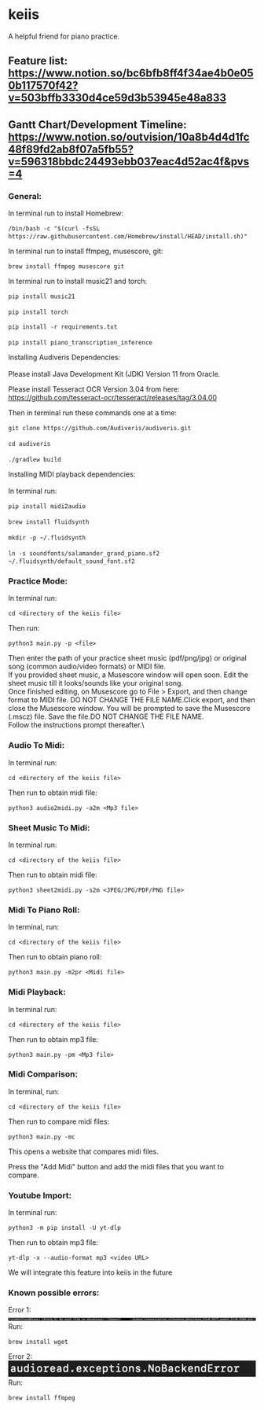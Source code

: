 # keiis
A helpful friend for piano practice.

## Feature list: https://www.notion.so/bc6bfb8ff4f34ae4b0e050b117570f42?v=503bffb3330d4ce59d3b53945e48a833
## Gantt Chart/Development Timeline: https://www.notion.so/outvision/10a8b4d4d1fc48f89fd2ab8f07a5fb55?v=596318bbdc24493ebb037eac4d52ac4f&pvs=4

### General:
In terminal run to install Homebrew:
```
/bin/bash -c "$(curl -fsSL https://raw.githubusercontent.com/Homebrew/install/HEAD/install.sh)"
```
In terminal run to install ffmpeg, musescore, git:
```
brew install ffmpeg musescore git
```
In terminal run to install music21 and torch:
```
pip install music21

pip install torch
```
```
pip install -r requirements.txt

pip install piano_transcription_inference
```

Installing Audiveris Dependencies:\
 \
Please install Java Development Kit (JDK) Version 11 from Oracle.

Please install Tesseract OCR Version 3.04 from here: https://github.com/tesseract-ocr/tesseract/releases/tag/3.04.00

Then in terminal run these commands one at a time:
```
git clone https://github.com/Audiveris/audiveris.git

cd audiveris

./gradlew build
```

Installing MIDI playback dependencies:\
 \
In terminal run:
```
pip install midi2audio

brew install fluidsynth

mkdir -p ~/.fluidsynth

ln -s soundfonts/salamander_grand_piano.sf2 ~/.fluidsynth/default_sound_font.sf2
```
### Practice Mode:
In terminal run:
```
cd <directory of the keiis file>
```
Then run:
```
python3 main.py -p <file>
```
Then enter the path of your practice sheet music (pdf/png/jpg) or original song (common audio/video formats) or MIDI file.\
If you provided sheet music, a Musescore window will open soon. Edit the sheet music till it looks/sounds like your original song.\
Once finished editing, on Musescore go to File > Export, and then change format to MIDI file. DO NOT CHANGE THE FILE NAME.Click export, and then close the Musescore window. You will be prompted to save the Musescore (.mscz) file. Save the file.DO NOT CHANGE THE FILE NAME.\
Follow the instructions prompt thereafter.\

### Audio To Midi:
In terminal run:
```
cd <directory of the keiis file>
```
Then run to obtain midi file:
```
python3 audio2midi.py -a2m <Mp3 file>
```
### Sheet Music To Midi:
In terminal run:
```
cd <directory of the keiis file>
```
Then run to obtain midi file:
```
python3 sheet2midi.py -s2m <JPEG/JPG/PDF/PNG file>
```
### Midi To Piano Roll:
In terminal, run:
```
cd <directory of the keiis file>
```
Then run to obtain piano roll:
```
python3 main.py -m2pr <Midi file>
```
### Midi Playback:

In terminal run:
```
cd <directory of the keiis file>
```
Then run to obtain mp3 file:
```
python3 main.py -pm <Mp3 file>
```
### Midi Comparison:
In terminal, run:
```
cd <directory of the keiis file>
```
Then run to compare midi files:
```
python3 main.py -mc
```
This opens a website that compares midi files.

Press the "Add Midi" button and add the midi files that you want to compare.




### Youtube Import:
In terminal run:
```
python3 -m pip install -U yt-dlp
```
Then run to obtain mp3 file:
```
yt-dlp -x --audio-format mp3 <video URL>
```
We will integrate this feature into keiis in the future

### Known possible errors:
Error 1:\
![plot](./FileNotFoundError.jpeg)\
Run:
```
brew install wget
```
Error 2:\
![plot](./audioread.exception.NoBackendError.png) \
Run:
```
brew install ffmpeg
```

